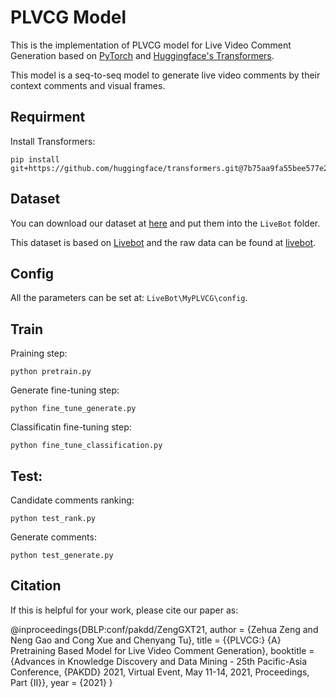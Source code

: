 # PLVCG Model
This is  the implementation of PLVCG model for Live Video Comment Generation based on [PyTorch](https://pytorch.org/) and [Huggingface's Transformers](https://github.com/huggingface/transformers).

This model is a seq-to-seq model to generate live video comments by their context comments and visual frames.

## Requirment
Install Transformers:
```
pip install git+https://github.com/huggingface/transformers.git@7b75aa9fa55bee577e2c7403301ed31103125a35
```

## Dataset
You can download our dataset at [here](https://drive.google.com/drive/folders/1QEZzKEv0G52WE_z8_7f4QpIq1mcs7ea1) and put them into the `LiveBot` folder.

This dataset is based on [Livebot](https://arxiv.org/abs/1809.04938) and the raw data can be found at [livebot](https://github.com/lancopku/livebot).

## Config
All the parameters can be set at: `LiveBot\MyPLVCG\config`.

## Train
Praining step:
```
python pretrain.py 
```
Generate fine-tuning step:
```
python fine_tune_generate.py
```
Classificatin fine-tuning step:
```
python fine_tune_classification.py
```

## Test:
Candidate comments ranking:
```
python test_rank.py 
```
Generate comments:
```
python test_generate.py 
```

## Citation
If this is helpful for your work, please cite our paper as:

@inproceedings{DBLP:conf/pakdd/ZengGXT21,
  author    = {Zehua Zeng and
               Neng Gao and
               Cong Xue and
               Chenyang Tu},
  title     = {{PLVCG:} {A} Pretraining Based Model for Live Video Comment Generation},
  booktitle = {Advances in Knowledge Discovery and Data Mining - 25th Pacific-Asia
               Conference, {PAKDD} 2021, Virtual Event, May 11-14, 2021, Proceedings,
               Part {II}},
  year      = {2021}
}
